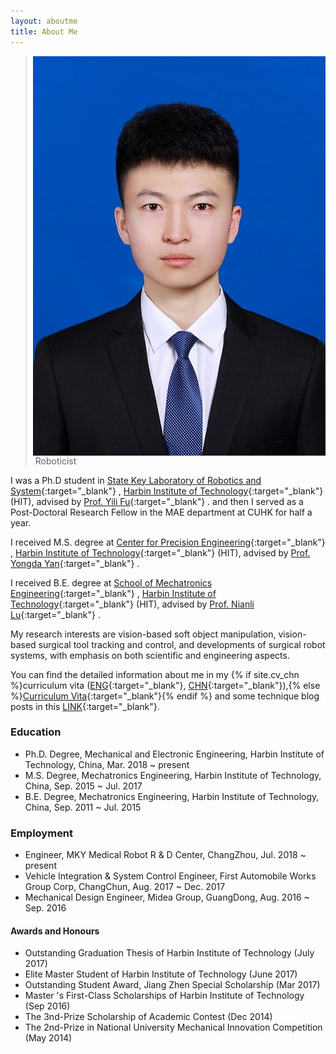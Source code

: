 ```yaml
---
layout: aboutme
title: About Me
---
```


<p class="full-width no-margin"><img src="/public/image/zhengjian.jpg" alt="ywsun" style="full-width;full-height;" align="right"/></p>

<blockquote class="full-width"><p>Roboticist</p></blockquote>

I was a Ph.D student in [State Key Laboratory of Robotics and System](http://robot.hit.edu.cn){:target="_blank"} , [Harbin Institute of Technology](http://www.hit.edu.cn){:target="_blank"} (HIT), advised by [Prof. Yili Fu](http://homepage.hit.edu.cn/fuyili){:target="_blank"} . and then I served as a Post-Doctoral Research Fellow in the MAE department at CUHK for half a year.

I received M.S. degree at [Center for Precision Engineering](http://cpe.hit.edu.cn){:target="_blank"} , [Harbin Institute of Technology](http://www.hit.edu.cn){:target="_blank"} (HIT), advised by [Prof. Yongda Yan](http://homepage.hit.edu.cn/yanyongda){:target="_blank"} .

I received B.E. degree at [School of Mechatronics Engineering](http://sme.hit.edu.cn){:target="_blank"} , [Harbin Institute of Technology](http://www.hit.edu.cn){:target="_blank"} (HIT), advised by [Prof. Nianli Lu](http://homepage.hit.edu.cn/lunianli){:target="_blank"} .

My research interests are vision-based soft object manipulation, vision-based surgical tool tracking and control, and developments of surgical robot systems, with emphasis on both scientific and engineering aspects.

You can find the detailed information about me in my {% if site.cv_chn %}curriculum vita ([ENG](../zrwang.resume/cv.pdf){:target="_blank"}, [CHN](../zrwang.resume.zh/cv.pdf){:target="_blank"}),{% else %}[Curriculum Vita](../zrwang.resume/cv.pdf){:target="_blank"}{% endif %} and some technique blog posts in this [LINK](../blog/){:target="_blank"}.

### Education
* Ph.D. Degree, Mechanical and Electronic Engineering, Harbin Institute of Technology, China, Mar. 2018 ~ present
* M.S. Degree, Mechatronics Engineering, Harbin Institute of Technology, China, Sep. 2015 ~ Jul. 2017
* B.E. Degree, Mechatronics Engineering, Harbin Institute of Technology, China, Sep. 2011 ~ Jul. 2015

### Employment
* Engineer, MKY Medical Robot R & D Center, ChangZhou, Jul. 2018 ~ present
* Vehicle Integration & System Control Engineer, First Automobile Works Group Corp, ChangChun, Aug. 2017 ~ Dec. 2017
* Mechanical Design Engineer, Midea Group, GuangDong, Aug. 2016 ~ Sep. 2016

#### Awards and Honours
* Outstanding Graduation Thesis of Harbin Institute of Technology (July 2017)
* Elite Master Student of Harbin Institute of Technology (June 2017)
* Outstanding Student Award, Jiang Zhen Special Scholarship (Mar 2017)
* Master 's First-Class Scholarships of Harbin Institute of Technology (Sep 2016)
* The 3nd-Prize Scholarship of Academic Contest (Dec 2014)
* The 2nd-Prize in National University Mechanical Innovation Competition (May 2014)

